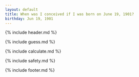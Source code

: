 ```yaml
---
layout: default
title: When was I conceived if I was born on June 19, 1901?
birthday: Jun 19, 1901
---
```


{% include header.md %}

{% include guess.md %}

{% include calculate.md %}

{% include safety.md %}

{% include footer.md %}



